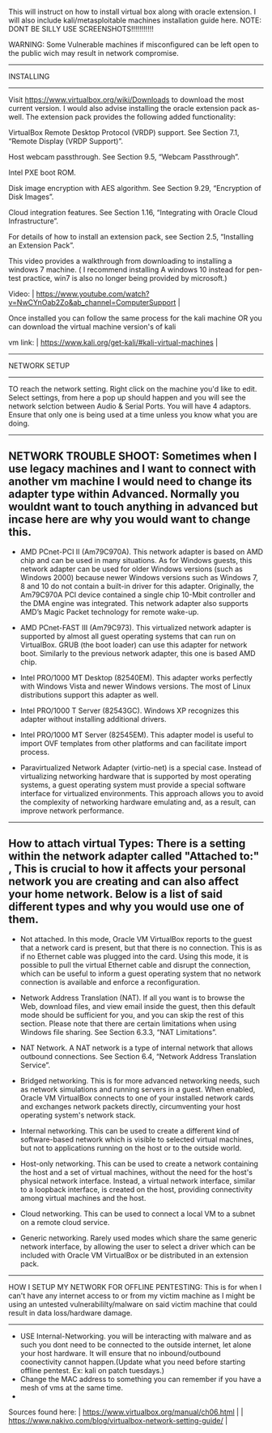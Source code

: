 This will instruct on how to install virtual box along with oracle extension. I will also include kali/metasploitable machines installation guide here. 
NOTE: DONT BE SILLY USE SCREENSHOTS!!!!!!!!!!!

WARNING: Some Vulnerable machines if misconfigured can be left open to the public wich may result in network compromise. 

_____________________________________________________________
INSTALLING
_____________________________________________________________


Visit https://www.virtualbox.org/wiki/Downloads to download the most current version. I would also advise installing the oracle extension pack as-well. 
The extension pack provides the following added functionality:

VirtualBox Remote Desktop Protocol (VRDP) support. See Section 7.1, “Remote Display (VRDP Support)”.

Host webcam passthrough. See Section 9.5, “Webcam Passthrough”.

Intel PXE boot ROM.

Disk image encryption with AES algorithm. See Section 9.29, “Encryption of Disk Images”.

Cloud integration features. See Section 1.16, “Integrating with Oracle Cloud Infrastructure”.

For details of how to install an extension pack, see Section 2.5, “Installing an Extension Pack”.

This video provides a walkthrough from downloading to installing a windows 7 machine. 
( I recommend installing A windows 10 instead for pen-test practice, win7 is also no longer being provided by microsoft.)

Video:
| https://www.youtube.com/watch?v=NwCYnOab2Zo&ab_channel=ComputerSupport |



Once installed you can follow the same process for the kali machine OR you can download the virtual machine version's of kali

vm link:
| https://www.kali.org/get-kali/#kali-virtual-machines |


_____________________________________________________________
NETWORK SETUP
_____________________________________________________________


TO reach the network setting. Right click on the machine you'd like to edit. 
Select settings, from here a pop up should happen and you will see the network selction between Audio & Serial Ports. 
You will have 4 adaptors. Ensure that only one is being used at a time unless you know what you are doing. 

---------------------
NETWORK TROUBLE SHOOT: Sometimes when I use legacy machines and I want to connect with another vm machine I would need to change its adapter type within Advanced. 
Normally you wouldnt want to touch anything in advanced but incase here are why you would want to change this. 
---------------------
  - AMD PCnet-PCI II (Am79C970A). This network adapter is based on AMD chip and can be used in many situations. 
   As for Windows guests, this network adapter can be used for older Windows versions (such as Windows 2000) because newer Windows versions such as Windows 7, 8 and 10 do not contain a built-in driver for this adapter. 
   Originally, the Am79C970A PCI device contained a single chip 10-Mbit controller and the DMA engine was integrated. This network adapter also supports AMD’s Magic Packet technology for remote wake-up.

  - AMD PCnet-FAST III (Am79C973). This virtualized network adapter is supported by almost all guest operating systems that can run on VirtualBox. 
  GRUB (the boot loader) can use this adapter for network boot. Similarly to the previous network adapter, this one is based AMD chip.

  - Intel PRO/1000 MT Desktop (82540EM). This adapter works perfectly with Windows Vista and newer Windows versions. The most of Linux distributions support this adapter as well.

  - Intel PRO/1000 T Server (82543GC). Windows XP recognizes this adapter without installing additional drivers.

  - Intel PRO/1000 MT Server (82545EM). This adapter model is useful to import OVF templates from other platforms and can facilitate import process.

  - Paravirtualized Network Adapter (virtio-net) is a special case. Instead of virtualizing networking hardware that is supported by most operating systems, a guest operating system must provide a special software interface for virtualized environments. 
   This approach allows you to avoid the complexity of networking hardware emulating and, as a result, can improve network performance.
---------------------
How to attach virtual Types: There is a setting within the network adapter called "Attached to:" , This is crucial to how it affects your personal network you are creating and can also affect your home network. 
Below is a list of said different types and why you would use one of them. 
---------------------
  - Not attached. In this mode, Oracle VM VirtualBox reports to the guest that a network card is present, but that there is no connection. This is as if no Ethernet cable was plugged into the card. Using this mode, it is possible to pull the virtual Ethernet cable and disrupt the connection, which can be useful to        inform a guest operating system that no network connection is available and enforce a reconfiguration.

  - Network Address Translation (NAT). If all you want is to browse the Web, download files, and view email inside the guest, then this default mode should be sufficient for you, and you can skip the rest of this section. Please note that there are certain limitations when using Windows file sharing. See Section          6.3.3, “NAT Limitations”.

  - NAT Network. A NAT network is a type of internal network that allows outbound connections. See Section 6.4, “Network Address Translation Service”.

  - Bridged networking. This is for more advanced networking needs, such as network simulations and running servers in a guest. When enabled, Oracle VM VirtualBox connects to one of your installed network cards and exchanges network packets directly, circumventing your host operating system's network stack.

  - Internal networking. This can be used to create a different kind of software-based network which is visible to selected virtual machines, but not to applications running on the host or to the outside world.

  - Host-only networking. This can be used to create a network containing the host and a set of virtual machines, without the need for the host's physical network interface. Instead, a virtual network interface, similar to a loopback interface, is created on the host, providing connectivity among virtual machines       and the host.

  - Cloud networking. This can be used to connect a local VM to a subnet on a remote cloud service.

  - Generic networking. Rarely used modes which share the same generic network interface, by allowing the user to select a driver which can be included with Oracle VM VirtualBox or be distributed in an extension pack.


_______________________________________________________
  HOW I SETUP MY NETWORK FOR OFFLINE PENTESTING: This is for when I can't have any internet access to or from my victim machine as I might be using an 
    untested vulnerabililty/malware on said victim machine that could result in data loss/hardware damage. 
_______________________________________________________

  - USE Internal-Networking. you will be interacting with malware and as such you dont need to be connected to the outside internet, let alone your host hardware. It will ensure that no inbound/outbound coonectivity cannot happen.(Update what you need before starting offline pentest. Ex: kali on patch tuesdays.) 
  - Change the MAC address to something you can remember if you have a mesh of vms at the same time. 
  - 
  
  
  
  
  
  
  
  
  
  
  
Sources found here: 
| https://www.virtualbox.org/manual/ch06.html |
| https://www.nakivo.com/blog/virtualbox-network-setting-guide/ |
